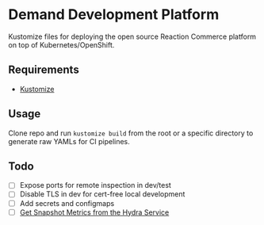 # Demand Development Platform

Kustomize files for deploying the open source Reaction Commerce platform on top of Kubernetes/OpenShift.

## Requirements

- [Kustomize](https://kubernetes-sigs.github.io/kustomize/)

## Usage

Clone repo and run `kustomize build` from the root or a specific directory to generate raw YAMLs for CI pipelines.

## Todo

- [ ] Expose ports for remote inspection in dev/test
- [ ] Disable TLS in dev for cert-free local development
- [ ] Add secrets and configmaps
- [ ] [Get Snapshot Metrics from the Hydra Service](https://www.ory.sh/hydra/docs/reference/api#get-snapshot-metrics-from-the-hydra-service)
